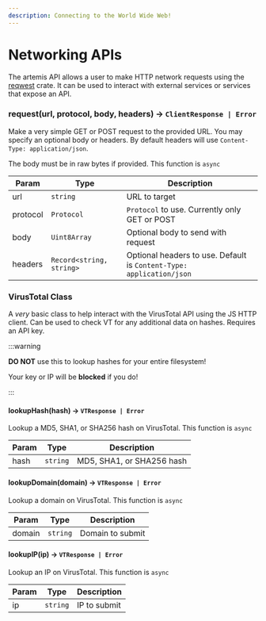 ```yaml
---
description: Connecting to the World Wide Web!
---
```


# Networking APIs

The artemis API allows a user to make HTTP network requests using the
[reqwest](https://docs.rs/reqwest/latest/reqwest/index.html) crate. It can be
used to interact with external services or services that expose an API.

### request(url, protocol, body, headers) -> `ClientResponse | Error`

Make a very simple GET or POST request to the provided URL. You may specify an
optional body or headers. By default headers will use
`Content-Type: application/json`.

The body must be in raw bytes if provided. This function is `async`

| Param    | Type                     | Description                                                          |
| -------- | ------------------------ | -------------------------------------------------------------------- |
| url      | `string`                 | URL to target                                                        |
| protocol | `Protocol`               | `Protocol` to use. Currently only GET or POST                        |
| body     | `Uint8Array`             | Optional body to send with request                                   |
| headers  | `Record<string, string>` | Optional headers to use. Default is `Content-Type: application/json` |

### VirusTotal Class

A _very_ basic class to help interact with the VirusTotal API using the JS HTTP
client. Can be used to check VT for any additional data on hashes. Requires an
API key.

:::warning

**DO NOT** use this to lookup hashes for your entire filesystem!

Your key or IP will be **blocked** if you do!

:::

#### lookupHash(hash) -> `VTResponse | Error`

Lookup a MD5, SHA1, or SHA256 hash on VirusTotal. This function is `async`

| Param | Type     | Description               |
| ----- | -------- | ------------------------- |
| hash  | `string` | MD5, SHA1, or SHA256 hash |

#### lookupDomain(domain) -> `VTResponse | Error`

Lookup a domain on VirusTotal. This function is `async`

| Param  | Type     | Description      |
| ------ | -------- | ---------------- |
| domain | `string` | Domain to submit |

#### lookupIP(ip) -> `VTResponse | Error`

Lookup an IP on VirusTotal. This function is `async`

| Param | Type     | Description  |
| ----- | -------- | ------------ |
| ip    | `string` | IP to submit |
